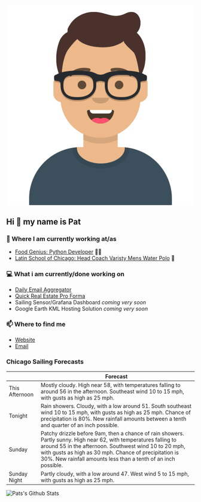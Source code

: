 [![Social banner for p-j-falconer](https://raw.githubusercontent.com/P-J-FALCONER/P-J-FALCONER/master/assets/avataaars.svg)](https://patfalconer.com/)
## Hi :wave: my name is Pat

### 💼 Where I am currently working at/as
- [Food Genius: Python Developer](https://getfoodgenius.com/) 🍔🐍
- [Latin School of Chicago: Head Coach Varisty Mens Water Polo](https://www.latinschool.org/) 🤽


### 💻 What i am currently/done working on
 - [Daily Email Aggregator](https://github.com/P-J-FALCONER/dott_daily_mail)
 - [Quick Real Estate Pro Forma](https://github.com/P-J-FALCONER/henry)
 - Sailing Sensor/Grafana Dashboard *coming very soon*
 - Google Earth KML Hosting Solution *coming very soon*

### 📫 Where to find me
 - [Website](https://patfalconer.com/)
 - [Email](mailto:patrick.j.falconer@gmail.com)


### Chicago Sailing Forecasts
|   | Forecast  |
|---|---|
| This Afternoon | Mostly cloudy. High near 58, with temperatures falling to around 56 in the afternoon. Southeast wind 10 to 15 mph, with gusts as high as 25 mph. |
| Tonight | Rain showers. Cloudy, with a low around 51. South southeast wind 10 to 15 mph, with gusts as high as 25 mph. Chance of precipitation is 80%. New rainfall amounts between a tenth and quarter of an inch possible. |
| Sunday | Patchy drizzle before 9am, then a chance of rain showers. Partly sunny. High near 62, with temperatures falling to around 55 in the afternoon. Southwest wind 10 to 20 mph, with gusts as high as 30 mph. Chance of precipitation is 30%. New rainfall amounts less than a tenth of an inch possible. |
| Sunday Night | Partly cloudy, with a low around 47. West wind 5 to 15 mph, with gusts as high as 25 mph. |

![Pats's Github Stats](https://github-readme-stats.vercel.app/api?username=p-j-falconer&show_icons=true&theme=radical)
